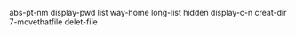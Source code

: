 abs-pt-nm
display-pwd
list
way-home
long-list
hidden
display-c-n
creat-dir
7-movethatfile
delet-file
